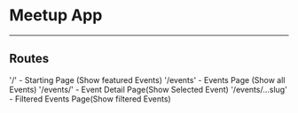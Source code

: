 # Meetup App
---
## Routes
'/' - Starting Page (Show featured Events)
'/events' - Events Page (Show all Events)
'/events/<some-id>' - Event Detail Page(Show Selected Event)
'/events/...slug' - Filtered Events Page(Show filtered Events)